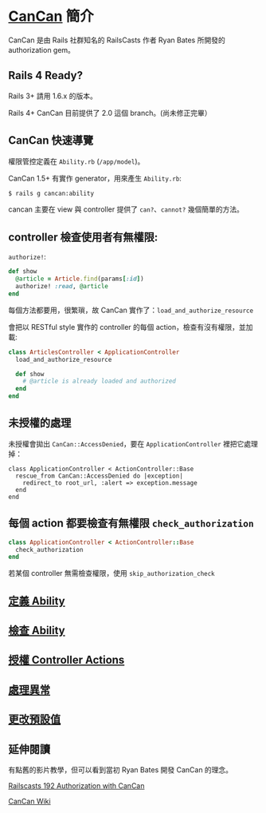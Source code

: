 # [CanCan](https://github.com/ryanb/cancan) 簡介

CanCan 是由 Rails 社群知名的 RailsCasts 作者 Ryan Bates 所開發的 authorization gem。

## Rails 4 Ready?

Rails 3+ 請用 1.6.x 的版本。

Rails 4+ CanCan 目前提供了 2.0 這個 branch。(尚未修正完畢）

## CanCan 快速導覽

權限管控定義在 `Ability.rb` (`/app/model`)。

CanCan 1.5+ 有實作 generator，用來產生 `Ability.rb`:

```bash
$ rails g cancan:ability
```

cancan 主要在 view 與 controller 提供了 `can?`、`cannot?` 幾個簡單的方法。

## controller 檢查使用者有無權限:

`authorize!`:

```ruby
def show
  @article = Article.find(params[:id])
  authorize! :read, @article
end
```

每個方法都要用，很繁瑣，故 CanCan 實作了：`load_and_authorize_resource`

會把以 RESTful style 實作的 controller 的每個 action，檢查有沒有權限，並加載:

```ruby
class ArticlesController < ApplicationController
  load_and_authorize_resource

  def show
    # @article is already loaded and authorized
  end
end
```

## 未授權的處理

未授權會拋出 `CanCan::AccessDenied`，要在 `ApplicationController` 裡把它處理掉：

```
class ApplicationController < ActionController::Base
  rescue_from CanCan::AccessDenied do |exception|
    redirect_to root_url, :alert => exception.message
  end
end
```

## 每個 action 都要檢查有無權限 `check_authorization`

```ruby
class ApplicationController < ActionController::Base
  check_authorization
end
```

若某個 controller 無需檢查權限，使用 `skip_authorization_check`

## [定義 Ability](https://github.com/ryanb/cancan/wiki/Authorizing-Controller-Actions)

## [檢查 Ability](https://github.com/ryanb/cancan/wiki/Checking-Abilities)

## [授權 Controller Actions](https://github.com/ryanb/cancan/wiki/Authorizing-Controller-Actions)

## [處理異常](https://github.com/ryanb/cancan/wiki/Exception-Handling)

## [更改預設值](https://github.com/ryanb/cancan/wiki/Changing-Defaults)

## 延伸閱讀

有點舊的影片教學，但可以看到當初 Ryan Bates 開發 CanCan 的理念。

[Railscasts 192 Authorization with CanCan](http://railscasts.com/episodes/192-authorization-with-cancan)

[CanCan Wiki](https://github.com/ryanb/cancan/wiki)